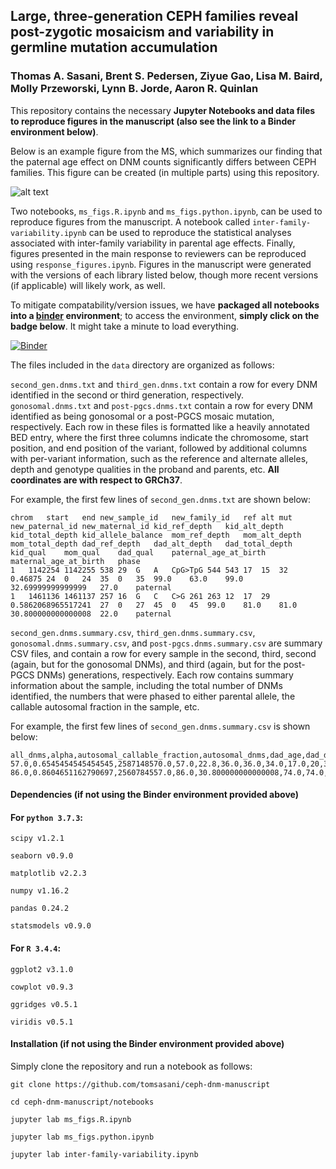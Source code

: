 ## Large, three-generation CEPH families reveal post-zygotic mosaicism and variability in germline mutation accumulation

### Thomas A. Sasani, Brent S. Pedersen, Ziyue Gao, Lisa M. Baird, Molly Przeworski, Lynn B. Jorde, Aaron R. Quinlan

This repository contains the necessary **Jupyter Notebooks and data files to reproduce figures in the manuscript (also see the link to a Binder environment below)**. 

Below is an example figure from the MS, which summarizes our finding that the paternal age effect on DNM counts significantly differs between CEPH families. This figure can be created (in multiple parts) using this repository.

![alt text](img/fig3.png)

Two notebooks, `ms_figs.R.ipynb` and `ms_figs.python.ipynb`, can be used to reproduce figures from the manuscript. A notebook called `inter-family-variability.ipynb` can be used to reproduce the statistical analyses associated with inter-family variability in parental age effects. Finally, figures presented in the main response to reviewers can be reproduced using `response_figures.ipynb`. Figures in the manuscript were generated with the versions of each library listed below, though more recent versions (if applicable) will likely work, as well. 

To mitigate compatability/version issues, we have **packaged all notebooks into a [binder](mybinder.org) environment**; to access the environment, **simply click on the badge below**. It might take a minute to load everything.

[![Binder](https://mybinder.org/badge_logo.svg)](https://mybinder.org/v2/gh/quinlan-lab/ceph-dnm-manuscript/master)

The files included in the `data` directory are organized as follows:

`second_gen.dnms.txt` and `third_gen.dnms.txt` contain a row for every DNM identified in the second or third generation, respectively. `gonosomal.dnms.txt` and `post-pgcs.dnms.txt` contain a row for every DNM identified as being gonosomal or a post-PGCS mosaic mutation, respectively. Each row in these files is formatted like a heavily annotated BED entry, where the first three columns indicate the chromosome, start position, and end position of the variant, followed by additional columns with per-variant information, such as the reference and alternate alleles, depth and genotype qualities in the proband and parents, etc. **All coordinates are with respect to GRCh37**.

For example, the first few lines of `second_gen.dnms.txt` are shown below:

```
chrom	start	end	new_sample_id	new_family_id	ref	alt	mut	new_paternal_id	new_maternal_id	kid_ref_depth	kid_alt_depth	kid_total_depth	kid_allele_balance	mom_ref_depth	mom_alt_depth	mom_total_depth	dad_ref_depth	dad_alt_depth	dad_total_depth	kid_qual	mom_qual	dad_qual	paternal_age_at_birth	maternal_age_at_birth	phase
1	1142254	1142255	538	29	G	A	CpG>TpG	544	543	17	15	32	0.46875	24	0	24	35	0	35	99.0	63.0	99.0	32.69999999999999	27.0	paternal
1	1461136	1461137	257	16	G	C	C>G	261	263	12	17	29	0.5862068965517241	27	0	27	45	0	45	99.0	81.0	81.0	30.800000000000008	22.0	paternal
```

`second_gen.dnms.summary.csv`, `third_gen.dnms.summary.csv`, `gonosomal.dnms.summary.csv`, and `post-pgcs.dnms.summary.csv` are summary CSV files, and contain a row for every sample in the second, third, second (again, but for the gonosomal DNMs), and third (again, but for the post-PGCS DNMs) generations, respectively. Each row contains summary information about the sample, including the total number of DNMs identified, the numbers that were phased to either parental allele, the callable autosomal fraction in the sample, etc. 

For example, the first few lines of `second_gen.dnms.summary.csv` is shown below:

```
all_dnms,alpha,autosomal_callable_fraction,autosomal_dnms,dad_age,dad_dnms,dad_dnms_auto,dad_dnms_auto_snv,dad_dnms_snv,family_id,maternal_id,mom_age,mom_dnms,mom_dnms_auto,mom_dnms_auto_snv,mom_dnms_snv,n_children,n_sibs,paternal_id,phased_frac,sample_id,snv_autosomal_dnms,snv_dnms,mean_depth
57.0,0.6545454545454545,2587148570.0,57.0,22.8,36.0,36.0,34.0,17.0,20,329,21.599999999999994,19.0,19.0,17.0,17.0,9.0,1.0,330,0.9649122807017544,328,52.0,52.0,36.822442140553065
86.0,0.8604651162790697,2560784557.0,86.0,30.800000000000008,74.0,74.0,69.0,11.0,16,263,22.0,12.0,12.0,11.0,11.0,9.0,1.0,261,1.0,257,80.0,80.0,33.838202333693275
```

#### Dependencies (if **not** using the Binder environment provided above)

#### For `python 3.7.3`:

`scipy v1.2.1`

`seaborn v0.9.0`

`matplotlib v2.2.3`

`numpy v1.16.2`

`pandas 0.24.2`

`statsmodels v0.9.0`

#### For `R 3.4.4`:

`ggplot2 v3.1.0`

`cowplot v0.9.3`

`ggridges v0.5.1`

`viridis v0.5.1`

#### Installation (if **not** using the Binder environment provided above)

Simply clone the repository and run a notebook as follows:

```
git clone https://github.com/tomsasani/ceph-dnm-manuscript

cd ceph-dnm-manuscript/notebooks

jupyter lab ms_figs.R.ipynb

jupyter lab ms_figs.python.ipynb

jupyter lab inter-family-variability.ipynb
```
